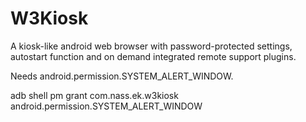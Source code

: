 # W3Kiosk
A kiosk-like android web browser with password-protected settings, autostart function and on demand integrated remote support plugins.

Needs android.permission.SYSTEM_ALERT_WINDOW.

adb shell pm grant com.nass.ek.w3kiosk android.permission.SYSTEM_ALERT_WINDOW
